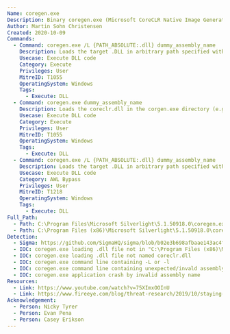 ```yaml
---
Name: coregen.exe
Description: Binary coregen.exe (Microsoft CoreCLR Native Image Generator) loads exported function GetCLRRuntimeHost from coreclr.dll or from .DLL in arbitrary path. Coregen is located within "C:\Program Files (x86)\Microsoft Silverlight\5.1.50918.0\" or another version of Silverlight. Coregen is signed by Microsoft and bundled with Microsoft Silverlight.
Author: Martin Sohn Christensen
Created: 2020-10-09
Commands:
  - Command: coregen.exe /L {PATH_ABSOLUTE:.dll} dummy_assembly_name
    Description: Loads the target .DLL in arbitrary path specified with /L.
    Usecase: Execute DLL code
    Category: Execute
    Privileges: User
    MitreID: T1055
    OperatingSystem: Windows
    Tags:
      - Execute: DLL
  - Command: coregen.exe dummy_assembly_name
    Description: Loads the coreclr.dll in the corgen.exe directory (e.g. C:\Program Files\Microsoft Silverlight\5.1.50918.0).
    Usecase: Execute DLL code
    Category: Execute
    Privileges: User
    MitreID: T1055
    OperatingSystem: Windows
    Tags:
      - Execute: DLL
  - Command: coregen.exe /L {PATH_ABSOLUTE:.dll} dummy_assembly_name
    Description: Loads the target .DLL in arbitrary path specified with /L. Since binary is signed it can also be used to bypass application whitelisting solutions.
    Usecase: Execute DLL code
    Category: AWL Bypass
    Privileges: User
    MitreID: T1218
    OperatingSystem: Windows
    Tags:
      - Execute: DLL
Full_Path:
  - Path: C:\Program Files\Microsoft Silverlight\5.1.50918.0\coregen.exe
  - Path: C:\Program Files (x86)\Microsoft Silverlight\5.1.50918.0\coregen.exe
Detection:
  - Sigma: https://github.com/SigmaHQ/sigma/blob/b02e3b698afbaae143ac4fb36236eb0b41122ed7/rules/windows/image_load/image_load_side_load_coregen.yml
  - IOC: coregen.exe loading .dll file not in "C:\Program Files (x86)\Microsoft Silverlight\5.1.50918.0\"
  - IOC: coregen.exe loading .dll file not named coreclr.dll
  - IOC: coregen.exe command line containing -L or -l
  - IOC: coregen.exe command line containing unexpected/invald assembly name
  - IOC: coregen.exe application crash by invalid assembly name
Resources:
  - Link: https://www.youtube.com/watch?v=75XImxOOInU
  - Link: https://www.fireeye.com/blog/threat-research/2019/10/staying-hidden-on-the-endpoint-evading-detection-with-shellcode.html
Acknowledgement:
  - Person: Nicky Tyrer
  - Person: Evan Pena
  - Person: Casey Erikson
---
```

